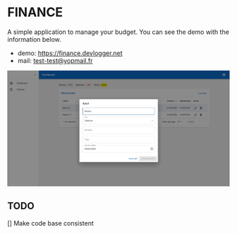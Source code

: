 # FINANCE

A simple application to manage your budget. You can see the demo with the information below.

- demo: https://finance.devlogger.net
- mail: test-test@yopmail.fr

![](https://github.com/heryTz/finance/blob/main/demo.gif)

## TODO

[] Make code base consistent
